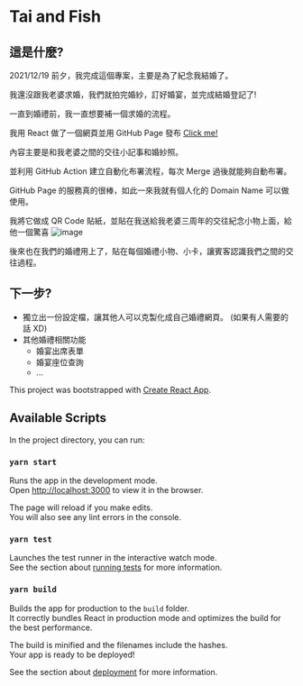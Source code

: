 # Tai and Fish
## 這是什麼?
2021/12/19 前夕，我完成這個專案，主要是為了紀念我結婚了。

我還沒跟我老婆求婚，我們就拍完婚紗，訂好婚宴，並完成結婚登記了!

一直到婚禮前，我一直想要補一個求婚的流程。

我用 React 做了一個網頁並用 GitHub Page 發布 [Click me!](https://ataiishere.github.io/tai-and-fish/)

內容主要是和我老婆之間的交往小記事和婚紗照。

並利用 GitHub Action 建立自動化布署流程，每次 Merge 過後就能夠自動布署。

GitHub Page 的服務真的很棒，如此一來我就有個人化的 Domain Name 可以做使用。

我將它做成 QR Code 貼紙，並貼在我送給我老婆三周年的交往紀念小物上面，給他一個驚喜
![image](https://i.imgur.com/S8NmfEr.png)

後來也在我們的婚禮用上了，貼在每個婚禮小物、小卡，讓賓客認識我們之間的交往過程。

## 下一步?
- 獨立出一份設定檔，讓其他人可以克製化成自己婚禮網頁。 (如果有人需要的話 XD)
- 其他婚禮相關功能
  - 婚宴出席表單
  - 婚宴座位查詢
  - ...





This project was bootstrapped with [Create React App](https://github.com/facebook/create-react-app).
## Available Scripts

In the project directory, you can run:

### `yarn start`

Runs the app in the development mode.\
Open [http://localhost:3000](http://localhost:3000) to view it in the browser.

The page will reload if you make edits.\
You will also see any lint errors in the console.

### `yarn test`

Launches the test runner in the interactive watch mode.\
See the section about [running tests](https://facebook.github.io/create-react-app/docs/running-tests) for more information.

### `yarn build`

Builds the app for production to the `build` folder.\
It correctly bundles React in production mode and optimizes the build for the best performance.

The build is minified and the filenames include the hashes.\
Your app is ready to be deployed!

See the section about [deployment](https://facebook.github.io/create-react-app/docs/deployment) for more information.

